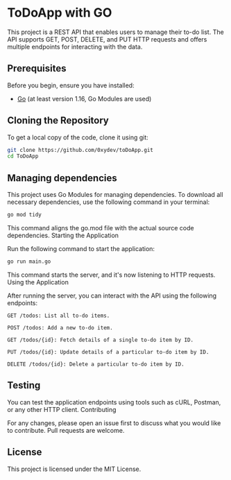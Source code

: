 # ToDoApp with GO

This project is a REST API that enables users to manage their to-do list. The API supports GET, POST, DELETE, and PUT HTTP requests and offers multiple endpoints for interacting with the data.

## Prerequisites

Before you begin, ensure you have installed:

- [Go](https://go.dev/) (at least version 1.16, Go Modules are used)

## Cloning the Repository

To get a local copy of the code, clone it using git:

```bash
git clone https://github.com/0xydev/toDoApp.git
cd ToDoApp
```
## Managing dependencies

This project uses Go Modules for managing dependencies. To download all necessary dependencies, use the following command in your terminal:
```bash
go mod tidy
```

This command aligns the go.mod file with the actual source code dependencies.
Starting the Application

Run the following command to start the application:

```bash
go run main.go
```

This command starts the server, and it's now listening to HTTP requests.
Using the Application

After running the server, you can interact with the API using the following endpoints:

    GET /todos: List all to-do items.
    
    POST /todos: Add a new to-do item.
    
    GET /todos/{id}: Fetch details of a single to-do item by ID.
    
    PUT /todos/{id}: Update details of a particular to-do item by ID.
    
    DELETE /todos/{id}: Delete a particular to-do item by ID. 

## Testing

You can test the application endpoints using tools such as cURL, Postman, or any other HTTP client.
Contributing

For any changes, please open an issue first to discuss what you would like to contribute. Pull requests are welcome.
## License

This project is licensed under the MIT License.
